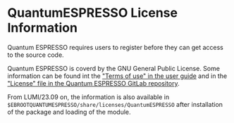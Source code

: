 # QuantumESPRESSO License Information

Quantum ESPRESSO requires users to register before they can get access to the source code.

Quantum ESPRESSO is coverd by the GNU General Public License. 
Some information can be found int the
["Terms of use" in the user guide](http://www.quantumespresso.org/Doc/user_guide/node6.html)
and in the 
["License" file in the Quantum ESPRESSO GitLab repository](https://gitlab.com/QEF/q-e/-/raw/develop/License?ref_type=heads).

From LUMI/23.09 on, the information is also available in
`$EBROOTQUANTUMESPRESSO/share/licenses/QuantumESPRESSO` after installation of the package and
loading of the module.
